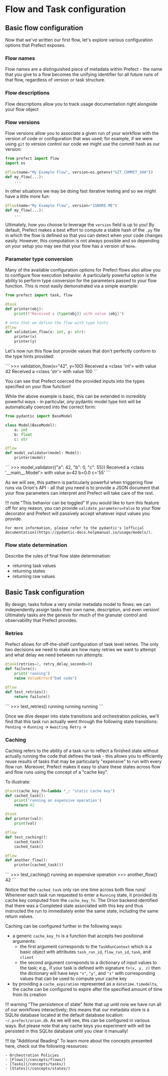 # Flow and Task configuration

## Basic flow configuration

Now that we've written our first flow, let's explore various configuration options that Prefect exposes.

### Flow names

Flow names are a distinguished piece of metadata within Prefect - the name that you give to a flow becomes the unifying identifier for all future runs of that flow, regardless of version or task structure.  

### Flow descriptions

Flow descriptions allow you to track usage documentation right alongside your flow object

### Flow versions

Flow versions allow you to associate a given run of your workflow with the version of code or configuration that was used; for example, if we were using `git` to version control our code we might use the commit hash as our version:

```python
from prefect import flow
import os

@flow(name="My Example Flow", version=os.getenv("GIT_COMMIT_SHA"))
def my_flow(...):
    ...
```

In other situations we may be doing fast iterative testing and so we might have a little more fun:

```python
@flow(name="My Example Flow", version="IGNORE ME")
def my_flow(...):
    ...
```

Ultimately, how you choose to leverage the `version` field is up to you!  By default, Prefect makes a best effort to compute a stable hash of the `.py` file in which the flow is defined so that you can detect when your code changes easily.  However, this computation is not always possible and so depending on your setup you may see that your flow has a version of `None`.


### Parameter type conversion

Many of the available configuration options for Prefect flows also allow you to configure flow execution behavior.  A particularly powerful option is the ability to perform type conversion for the parameters passed to your flow function.  This is most easily demonstrated via a simple example:

```python
from prefect import task, flow

@task
def printer(obj):
    print(f"Received a {type(obj)} with value {obj}")

# note that we define the flow with type hints
@flow
def validation_flow(x: int, y: str):
    printer(x)
    printer(y)
```

Let's now run this flow but provide values that don't perfectly conform to the type hints provided:

<div class="termy">
```
>>> validation_flow(x="42", y=100)
Received a &#60;class 'int'&#62; with value 42
Received a &#60;class 'str'&#62; with value 100
```
</div>

You can see that Prefect coerced the provided inputs into the types specified on your flow function!  

While the above example is basic, this can be extended in incredibly powerful ways - in particular, _any_ pydantic model type hint will be automatically coerced into the correct form:

```python
from pydantic import BaseModel

class Model(BaseModel):
    a: int
    b: float
    c: str

@flow
def model_validator(model: Model):
    printer(model)
```

<div class="termy">
```
>>> model_validator({"a": 42, "b": 0, "c": 55})
Received a &#60;class '__main__.Model'&#62; with value a=42 b=0.0 c='55'
```
</div>

As we will see, this pattern is particularly powerful when triggering flow runs via Orion's API - all that you need is to provide a JSON document that your flow parameters can interpret and Prefect will take care of the rest.

!!! note "This behavior can be toggled"
    If you would like to turn this feature off for any reason, you can provide `validate_parameters=False` to your flow decorator and Prefect will passively accept whatever input values you provide.

    For more information, please refer to the pydantic's [official documentation](https://pydantic-docs.helpmanual.io/usage/models/).

### Flow state determination

Describe the rules of final flow state determination:
- returning task values
- returning states
- returning raw values

## Basic Task configuration

By design, tasks follow a very similar metadata model to flows: we can independently assign tasks their own name, description, and even version!  Ultimately tasks are the genesis for much of the granular control and observability that Prefect provides.

### Retries

Prefect allows for off-the-shelf configuration of task level retries.  The only two decisions we need to make are how many retries we want to attempt and what delay we need between run attempts:

```python
@task(retries=2, retry_delay_seconds=0)
def failure():
    print('running')
    raise ValueError("bad code")

@flow
def test_retries():
    return failure()
```

<div class="termy">
```
>>> test_retries()
running
running
running
```
</div>

Once we dive deeper into state transitions and orchestration policies, we'll find that this task run actually went through the following state transitions: `Pending` -> `Running` -> `Awaiting Retry` -> 

### Caching

Caching refers to the ability of a task run to reflect a finished state without actually running the code that defines the task - this allows you to efficiently reuse results of tasks that may be particularly "expensive" to run with every flow run.  Moreover, Prefect makes it easy to share these states across flow and flow runs using the concept of a "cache key".  

To illustrate:
```python
@task(cache_key_fn=lambda *_: "static cache key")
def cached_task():
    print('running an expensive operation')
    return 42

@task
def printer(val):
    print(val)

@flow
def test_caching():
    cached_task()
    cached_task()

@flow
def another_flow():
    printer(cached_task())
```

<div class="termy">
```
>>> test_caching()
running an expensive operation
>>> another_flow()
42
```
</div>

Notice that the `cached_task` only ran one time across both flow runs!  Whenever each task run requested to enter a `Running` state, it provided its cache key computed from the `cache_key_fn`.  The Orion backend identified that there was a Completed state associated with this key and thus instructed the run to immediately enter the same state, including the same return values.  

Caching can be configured further in the following ways:

- a generic `cache_key_fn` is a function that accepts two positional arguments: 
    - the first argument corresponds to the `TaskRunContext` which is a basic object with attributes `task_run_id`, `flow_run_id`, `task`, and `client`
    - the second argument correponds to a dictionary of input values to the task; e.g., if your task is defined with signature `fn(x, y, z)` then the dictionary will have keys `"x"`, `"y"`, and `"z"` with corresponding values that can be used to compute your cache key
- by providing a `cache_expiration` represented as a `datetime.timedelta`, the cache can be configured to expire after the specified amount of time from its creation

!!! warning "The persistence of state"
    Note that up until now we have run all of our workflows interactively; this means that our metadata store is a SQLite database located at the default database location: `~/.prefect/orion.db`.  As we will see, this can be configured in various ways.  But please note that any cache keys you experiment with will be persisted in this SQLite database until you clear it manually!

!!! tip "Additional Reading"
    To learn more about the concepts presented here, check out the following resources:

    - Orchestration Policies
    - [Flows](/concepts/flows/)
    - [Tasks](/concepts/tasks/)
    - [States](/concepts/states/)
